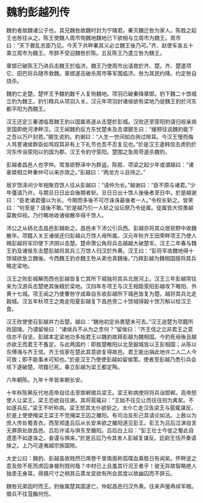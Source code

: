 # 魏豹彭越列传

魏豹者故魏诸公子也。其兄魏咎故魏时封为宁陵君。秦灭魏迁咎为家人。陈胜之起王也咎往从之。陈王使魏人周市徇魏地魏地已下欲相与立周市为魏王。周市曰：“天下昬乱忠臣乃见。今天下共畔秦其义必立魏王後乃可。”齐、赵使车各五十乘立周市为魏王。市辞不受迎魏咎於陈。五反陈王乃遣立咎为魏王。

章邯已破陈王乃进兵击魏王於临济。魏王乃使周市出请救於齐、楚。齐、楚遣项它、田巴将兵随市救魏。章邯遂击破杀周市等军围临济。咎为其民约降。约定咎自烧杀。

魏豹亡走楚。楚怀王予魏豹数千人复徇魏地。项羽已破秦降章邯。豹下魏二十馀城立豹为魏王。豹引精兵从项羽入关。汉元年项羽封诸侯欲有梁地乃徙魏王豹於河东都平阳为西魏王。

汉王还定三秦渡临晋魏王豹以国属焉遂从击楚於彭城。汉败还至荥阳豹请归视亲病至国即绝河津畔汉。汉王闻魏豹反方东忧楚未及击谓郦生曰：“缓颊往说魏豹能下之吾以万户封若。”郦生说豹。豹谢曰：“人生一世间如白驹过隙耳。今汉王慢而侮人骂詈诸侯群臣如骂奴耳非有上下礼节也吾不忍复见也。”於是汉王遣韩信击虏豹於河东传诣荥阳以豹国为郡。汉王令豹守荥阳。楚围之急周苛遂杀魏豹。

彭越者昌邑人也字仲。常渔钜野泽中为群盗。陈胜、项梁之起少年或谓越曰：“诸豪桀相立畔秦仲可以来亦效之。”彭越曰：“两龙方斗且待之。”

居岁馀泽间少年相聚百馀人往从彭越曰：“请仲为长。”越谢曰：“臣不原与诸君。”少年彊请乃许。与期旦日日出会後期者斩。旦日日出十馀人後後者至日中。於是越谢曰：“臣老诸君彊以为长。今期而多後不可尽诛诛最後者一人。”令校长斩之。皆笑曰：“何至是？请後不敢。”於是越乃引一人斩之设坛祭乃令徒属。徒属皆大惊畏越莫敢仰视。乃行略地收诸侯散卒得千馀人。

沛公之从砀北击昌邑彭越助之。昌邑未下沛公引兵西。彭越亦将其众居钜野中收魏散卒。项籍入关王诸侯还归彭越众万馀人毋所属。汉元年秋齐王田荣畔项王乃使人赐彭越将军印使下济阴以击楚。楚命萧公角将兵击越越大破楚军。汉王二年春与魏王豹及诸侯东击楚彭越将其兵三万馀人归汉於外黄。汉王曰：“彭将军收魏地得十馀城欲急立魏後。今西魏王豹亦魏王咎从弟也真魏後。”乃拜彭越为魏相国擅将其兵略定梁地。

汉王之败彭城解而西也彭越皆复亡其所下城独将其兵北居河上。汉王三年彭越常往来为汉游兵击楚绝其後粮於梁地。汉四年冬项王与汉王相距荥阳彭越攻下睢阳、外黄十七城。项王闻之乃使曹咎守成皋自东收彭越所下城邑皆复为楚。越将其兵北走穀城。汉五年秋项王之南走阳夏彭越复下昌邑旁二十馀城得穀十馀万斛以给汉王食。

汉王败使使召彭越并力击楚。越曰：“魏地初定尚畏楚未可去。”汉王追楚为项籍所败固陵。乃谓留侯曰：“诸侯兵不从为之柰何？”留侯曰：“齐王信之立非君王之意信亦不自坚。彭越本定梁地功多始君王以魏豹故拜彭越为魏相国。今豹死毋後且越亦欲王而君王不蚤定。与此两国约：即胜楚睢阳以北至穀城皆以王彭相国；从陈以东傅海与齐王信。齐王信家在楚此其意欲复得故邑。君王能出捐此地许二人二人今可致；即不能事未可知也。”於是汉王乃使使彭越如留侯策。使者至彭越乃悉引兵会垓下遂破楚。项籍已死。春立彭越为梁王都定陶。

六年朝陈。九年十年皆来朝长安。

十年秋陈豨反代地高帝自往击至邯郸徵兵梁王。梁王称病使将将兵诣邯郸。高帝怒使人让梁王。梁王恐欲自往谢。其将扈辄曰：“王始不往见让而往往则为禽矣。不如遂兵反。”梁王不听称病。梁王怒其太仆欲斩之。太仆亡走汉告梁王与扈辄谋反。於是上使使掩梁王梁王不觉捕梁王囚之雒阳。有司治反形己具请论如法。上赦以为庶人传处蜀青衣。西至郑逢吕后从长安来欲之雒阳道见彭王。彭王为吕后泣涕自言无罪原处故昌邑。吕后许诺与俱东至雒阳。吕后白上曰：“彭王壮士今徙之蜀此自遗患不如遂诛之。妾谨与俱来。”於是吕后乃令其舍人彭越复谋反。廷尉王恬开奏请族之。上乃可遂夷越宗族国除。

太史公曰：魏豹、彭越虽故贱然已席卷千里南面称孤喋血乘胜日有闻矣。怀畔逆之意及败不死而虏囚身被刑戮何哉？中材已上且羞其行况王者乎！彼无异故智略绝人独患无身耳。得摄尺寸之柄其云蒸龙变欲有所会其度以故幽囚而不辞云。

魏咎兄弟因时而王。豹後属楚其国遂亡。仲起昌邑归汉外黄。往来声援再续军粮。徵兵不往菹醢何伤。

